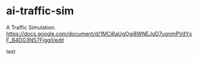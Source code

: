 # ai-traffic-sim
A Traffic Simulation.
https://docs.google.com/document/d/1MCi6aUgOgi8WNEJgD7ugnmPVdYxF_B4DG3NS7FiggiI/edit

test
